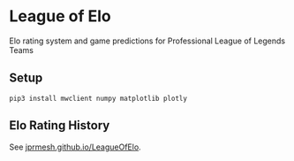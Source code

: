 # League of Elo

Elo rating system and game predictions for Professional League of Legends Teams

## Setup
`pip3 install mwclient numpy matplotlib plotly`

## Elo Rating History

See [jprmesh.github.io/LeagueOfElo](https://jprmesh.github.io/LeagueOfElo).
